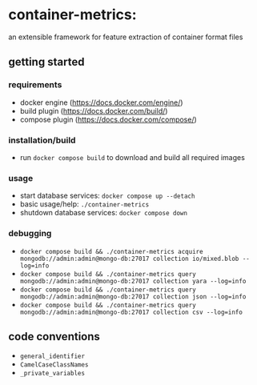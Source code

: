 # **container-metrics**:
an extensible framework for feature extraction of container format files
## getting started
### requirements
- docker engine (https://docs.docker.com/engine/)
- build plugin (https://docs.docker.com/build/)
- compose plugin (https://docs.docker.com/compose/)
### installation/build
- run `docker compose build` to download and build all required images
### usage
- start database services: `docker compose up --detach`
- basic usage/help: `./container-metrics`
- shutdown database services: `docker compose down`
### debugging
- `docker compose build && ./container-metrics acquire mongodb://admin:admin@mongo-db:27017 collection io/mixed.blob --log=info`
- `docker compose build && ./container-metrics query mongodb://admin:admin@mongo-db:27017 collection yara --log=info`
- `docker compose build && ./container-metrics query mongodb://admin:admin@mongo-db:27017 collection json --log=info`
- `docker compose build && ./container-metrics query mongodb://admin:admin@mongo-db:27017 collection csv --log=info`
## code conventions
- `general_identifier`
- `CamelCaseClassNames`
- `_private_variables`
